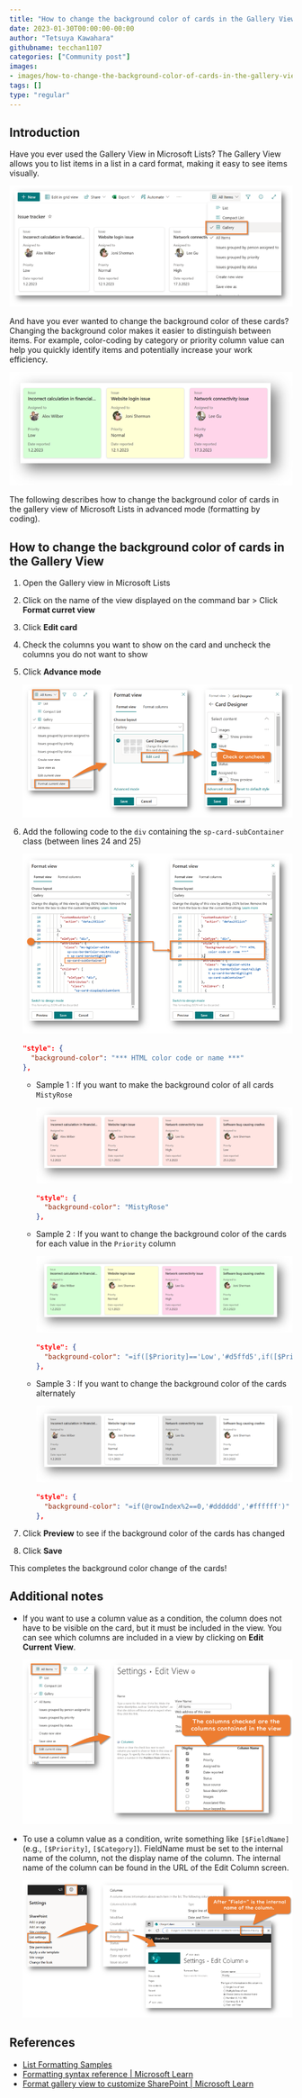 ```yaml
---
title: "How to change the background color of cards in the Gallery View"
date: 2023-01-30T00:00:00-00:00
author: "Tetsuya Kawahara"
githubname: tecchan1107
categories: ["Community post"]
images:
- images/how-to-change-the-background-color-of-cards-in-the-gallery-view.png
tags: []
type: "regular"
---
```


## Introduction

Have you ever used the Gallery View in Microsoft Lists? The Gallery View allows you to list items in a list in a card format, making it easy to see items visually.

![gallery view](./images/gallery-view.png)

And have you ever wanted to change the background color of these cards? Changing the background color makes it easier to distinguish between items. For example, color-coding by category or priority column value can help you quickly identify items and potentially increase your work efficiency.

![sample of changing the background color of the cards](./images/sample-background-color-change.png)

The following describes how to change the background color of cards in the gallery view of Microsoft Lists in advanced mode (formatting by coding).

## How to change the background color of cards in the Gallery View

1. Open the Gallery view in Microsoft Lists
2. Click on the name of the view displayed on the command bar > Click **Format curret view**
3. Click **Edit card**
4. Check the columns you want to show on the card and uncheck the columns you do not want to show
5. Click **Advance mode**

    ![steps to open advance mode](./images/steps-to-open-advance-mode.png)

6. Add the following code to the `div` containing the `sp-card-subContainer` class (between lines 24 and 25)

    ![where to add code](./images/where-to-add-code.png)

    ``` json
    "style": {
      "background-color": "*** HTML color code or name ***"
    },
    ```

    - Sample 1 : If you want to make the background color of all cards `MistyRose`

        ![screenshot of the sample 1](./images/sample1.png)

        ``` json
        "style": {
          "background-color": "MistyRose"
        },
        ```

    - Sample 2 : If you want to change the background color of the cards for each value in the `Priority` column

        ![screenshot of the sample 2](./images/sample2.png)

        ``` json
        "style": {
          "background-color": "=if([$Priority]=='Low','#d5ffd5',if([$Priority]=='Normal','#ffffd5',if([$Priority]=='High','#ffd5ea','#ffffff')))"
        },
        ```

    - Sample 3 : If you want to change the background color of the cards alternately

        ![screenshot of the sample 3](./images/sample3.png)

        ``` json
        "style": {
          "background-color": "=if(@rowIndex%2==0,'#dddddd','#ffffff')"
        },
        ```

7. Click **Preview** to see if the background color of the cards has changed
8. Click **Save**

This completes the background color change of the cards!

## Additional notes

- If you want to use a column value as a condition, the column does not have to be visible on the card, but it must be included in the view. You can see which columns are included in a view by clicking on **Edit Current View**.

    ![edit view screen](./images/edit-view-screen.png)

- To use a column value as a condition, write something like `[$FieldName]` (e.g., `[$Priority]`, `[$Category]`). FieldName must be set to the internal name of the column, not the display name of the column. The internal name of the column can be found in the URL of the Edit Column screen.

    ![edit column screen](./images/edit-column-screen.png)

## References

- [List Formatting Samples](https://pnp.github.io/List-Formatting/)
- [Formatting syntax reference | Microsoft Learn](https://learn.microsoft.com/sharepoint/dev/declarative-customization/formatting-syntax-reference)
- [Format gallery view to customize SharePoint | Microsoft Learn](https://learn.microsoft.com/sharepoint/dev/declarative-customization/view-gallery-formatting)